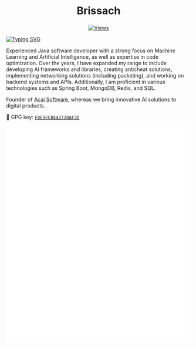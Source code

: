 <p align="center"> <h1 align="center"> Brissach </h1> </p>
<p align="center">
<a href="https://github.com/Clouke" target="_blank"><img align="center" src="https://komarev.com/ghpvc/?username=brissach&color=fc0345" alt="Views" /></a>  

[![Typing SVG](https://readme-typing-svg.demolab.com?font=Fira+Code&duration=3000&pause=1000&color=F78E29&width=435&lines=Java+Software+Developer;Machine+Learning+Enthusiast;Language+Modelling;Research+%26+Solutions;Anticheats+with+Machine+Learning;Data+Analytics)](https://git.io/typing-svg)

</p>

Experienced Java software developer with a strong focus on Machine Learning and Artificial Intelligence, as well as expertise in code optimization. Over the years, I have expanded my range to include developing AI frameworks and libraries, creating anticheat solutions, implementing networking solutions (including packeting), and working on backend systems and APIs. Additionally, I am proficient in various technologies such as Spring Boot, MongoDB, Redis, and SQL.

Founder of [Acai Software](https://github.com/AcaiSoftware), whereas we bring innovative AI solutions to digital products.

<!--### Hi there 👋-->
<!--![Alt Text](https://media.tenor.com/LYftKBBe2csAAAAi/earth-planet.gif)-->
<!--
<p align="left">
  <a href="https://acai.gg">
    <img src="https://media4.giphy.com/media/SP2O2JBW2VojK/giphy.gif?cid=ecf05e47i4kur13c02lqciqwheoi0uazn7xs2866l6rg0hhg&rid=giphy.gif&ct=s" alt="gif" height=128 width=142/>
  </a>
</p>
-->


<!--![](https://komarev.com/ghpvc/?username=Clouke&color=ff69b4)-->

<!--
<p align="center">
  <img src="https://github-readme-stats.vercel.app/api?username=Clouke&theme=ambient_gradient&show_icons=true" alt="Clouke's GitHub stats" />
  <img src="https://github.com/Clouke/github-stats/blob/master/generated/overview.svg#gh-dark-mode-on" alt="Stats" />
  <img src="https://github.com/Clouke/github-stats/blob/master/generated/languages.svg" alt="Languages" />
</p>
-->


:key: GPG key: [`F8E9ECB442728AF3D`](https://github.com/Clouke.gpg)
<p align="center">
  <a href="https://github.com/Clouke" target="_blank"><img align="center" src="https://github.com/Clouke/github-stats/blob/master/generated/overview.svg#gh-dark-mode-on" alt="Stats" /></a>
  <a href="https://github.com/Clouke" target="_blank"><img align="center" src="https://github.com/Clouke/github-stats/blob/master/generated/languages.svg" alt="Languages" /></a>
</p>

<!--
![](https://github.com/Clouke/github-stats/blob/master/generated/overview.svg#gh-dark-mode-only)
![](https://github.com/Clouke/github-stats/blob/master/generated/languages.svg)
-->
